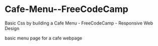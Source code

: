 # Cafe-Menu--FreeCodeCamp
Basic Css by building a Cafe Menu - FreeCodeCamp - Responsive Web Design

basic menu page for a cafe webpage

